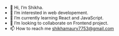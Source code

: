 - 👋 Hi, I’m Shikha.
- 👀 I’m interested in web developement.
- 🌱 I’m currently learning React and JavaScript.
- 💞️ I’m looking to collaborate on Frontend project.
- 📫 How to reach me shikhamaury7753@gmail.com

<!---
Shikha753/Shikha753 is a ✨ special ✨ repository because its `README.md` (this file) appears on your GitHub profile.
You can click the Preview link to take a look at your changes.
--->
